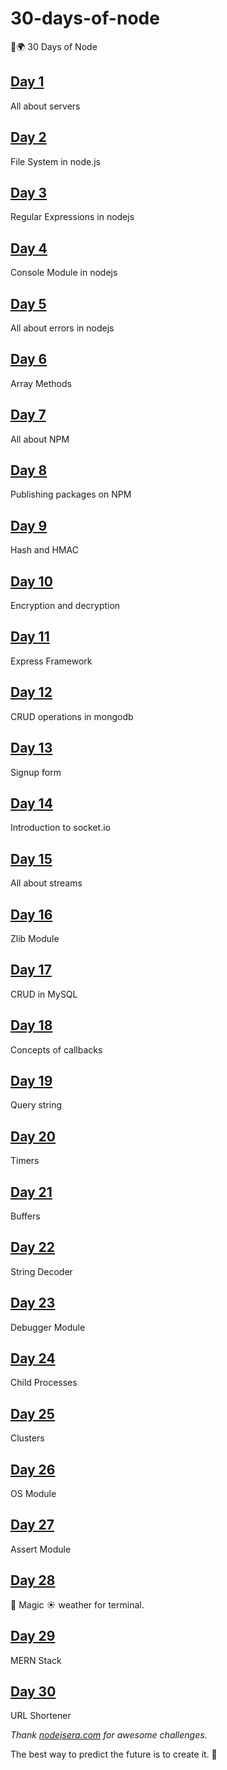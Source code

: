 # 30-days-of-node

🚀🌍 30 Days of Node

## [Day 1](https://github.com/cuongw/30-days-of-node/tree/master/day01)

All about servers

## [Day 2](https://github.com/cuongw/30-days-of-node/tree/master/day02)

File System in node.js

## [Day 3](https://github.com/cuongw/30-days-of-node/tree/master/day03)

Regular Expressions in nodejs

## [Day 4](https://github.com/cuongw/30-days-of-node/tree/master/day04)

Console Module in nodejs

## [Day 5](https://github.com/cuongw/30-days-of-node/tree/master/day05)

All about errors in nodejs

## [Day 6](https://github.com/cuongw/30-days-of-node/tree/master/day06)

Array Methods

## [Day 7](https://github.com/cuongw/30-days-of-node/tree/master/day07)

All about NPM

## [Day 8](https://github.com/cuongw/30-days-of-node/tree/master/day08)

Publishing packages on NPM

## [Day 9](https://github.com/cuongw/30-days-of-node/tree/master/day09)

Hash and HMAC

## [Day 10](https://github.com/cuongw/30-days-of-node/tree/master/day10)

Encryption and decryption

## [Day 11](https://github.com/cuongw/30-days-of-node/tree/master/day11)

Express Framework

## [Day 12](https://github.com/cuongw/30-days-of-node/tree/master/day12)

CRUD operations in mongodb

## [Day 13](https://github.com/cuongw/30-days-of-node/tree/master/day13)

Signup form

## [Day 14](https://github.com/cuongw/30-days-of-node/tree/master/day14)

Introduction to socket.io

## [Day 15](https://github.com/cuongw/30-days-of-node/tree/master/day15)

All about streams

## [Day 16](https://github.com/cuongw/30-days-of-node/tree/master/day16)

Zlib Module

## [Day 17](https://github.com/cuongw/30-days-of-node/tree/master/day17)

CRUD in MySQL

## [Day 18](https://github.com/cuongw/30-days-of-node/tree/master/day18)

Concepts of callbacks

## [Day 19](https://github.com/cuongw/30-days-of-node/tree/master/day19)

Query string

## [Day 20](https://github.com/cuongw/30-days-of-node/tree/master/day20)

Timers

## [Day 21](https://github.com/cuongw/30-days-of-node/tree/master/day21)

Buffers

## [Day 22](https://github.com/cuongw/30-days-of-node/tree/master/day22)

String Decoder

## [Day 23](https://github.com/cuongw/30-days-of-node/tree/master/day23)

Debugger Module

## [Day 24](https://github.com/cuongw/30-days-of-node/tree/master/day24)

Child Processes

## [Day 25](https://github.com/cuongw/30-days-of-node/tree/master/day25)

Clusters

## [Day 26](https://github.com/cuongw/30-days-of-node/tree/master/day26)

OS Module

## [Day 27](https://github.com/cuongw/30-days-of-node/tree/master/day27)

Assert Module

## [Day 28](https://github.com/cuongw/30-days-of-node/tree/master/day28)

🚀 Magic ☀️ weather for terminal.

## [Day 29](https://github.com/cuongw/30-days-of-node/tree/master/day29)

MERN Stack

## [Day 30](https://github.com/cuongw/30-days-of-node/tree/master/day30)

URL Shortener

_Thank [nodejsera.com](https://www.nodejsera.com/30-days-of-node.html) for awesome challenges._

<!-- INSPIRATIONAL_QUOTE_START -->
The best way to predict the future is to create it.
🦖
<!-- INSPIRATIONAL_QUOTE_END -->
